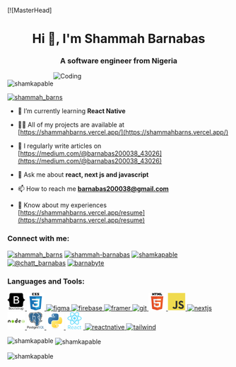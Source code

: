 [![MasterHead]
<h1 align="center">Hi 👋, I'm Shammah Barnabas</h1>
<h3 align="center">A software engineer from Nigeria</h3>
<img align="right" alt="Coding" width="400" src="https://cdn.dribbble.com/users/116207...">
<p align="left"> <img src="https://komarev.com/ghpvc/?username=shamkapable&label=Profile%20views&color=0e75b6&style=flat" alt="shamkapable" /> </p>

<p align="left"> <a href="https://twitter.com/shammah_barns" target="blank"><img src="https://img.shields.io/twitter/follow/shammah_barns?logo=twitter&style=for-the-badge" alt="shammah_barns" /></a> </p>

- 🌱 I’m currently learning **React Native**

- 👨‍💻 All of my projects are available at [https://shammahbarns.vercel.app/](https://shammahbarns.vercel.app/)

- 📝 I regularly write articles on [https://medium.com/@barnabas200038_43026](https://medium.com/@barnabas200038_43026)

- 💬 Ask me about **react, next js and javascript**

- 📫 How to reach me **barnabas200038@gmail.com**

- 📄 Know about my experiences [https://shammahbarns.vercel.app/resume](https://shammahbarns.vercel.app/resume)

<h3 align="left">Connect with me:</h3>
<p align="left">
<a href="https://twitter.com/shammah_barns" target="blank"><img align="center" src="https://raw.githubusercontent.com/rahuldkjain/github-profile-readme-generator/master/src/images/icons/Social/twitter.svg" alt="shammah_barns" height="30" width="40" /></a>
<a href="https://linkedin.com/in/shammah-barnabas" target="blank"><img align="center" src="https://raw.githubusercontent.com/rahuldkjain/github-profile-readme-generator/master/src/images/icons/Social/linked-in-alt.svg" alt="shammah-barnabas" height="30" width="40" /></a>
<a href="https://fb.com/shamkapable" target="blank"><img align="center" src="https://raw.githubusercontent.com/rahuldkjain/github-profile-readme-generator/master/src/images/icons/Social/facebook.svg" alt="shamkapable" height="30" width="40" /></a>
<a href="https://instagram.com/@chatt_barnabas" target="blank"><img align="center" src="https://raw.githubusercontent.com/rahuldkjain/github-profile-readme-generator/master/src/images/icons/Social/instagram.svg" alt="@chatt_barnabas" height="30" width="40" /></a>
<a href="https://hashnode.com/barnabyte" target="blank"><img align="center" src="https://raw.githubusercontent.com/rahuldkjain/github-profile-readme-generator/master/src/images/icons/Social/hashnode.svg" alt="barnabyte" height="30" width="40" /></a>
</p>

<h3 align="left">Languages and Tools:</h3>
<p align="left"> <a href="https://getbootstrap.com" target="_blank" rel="noreferrer"> <img src="https://raw.githubusercontent.com/devicons/devicon/master/icons/bootstrap/bootstrap-plain-wordmark.svg" alt="bootstrap" width="40" height="40"/> </a> <a href="https://www.w3schools.com/css/" target="_blank" rel="noreferrer"> <img src="https://raw.githubusercontent.com/devicons/devicon/master/icons/css3/css3-original-wordmark.svg" alt="css3" width="40" height="40"/> </a> <a href="https://www.figma.com/" target="_blank" rel="noreferrer"> <img src="https://www.vectorlogo.zone/logos/figma/figma-icon.svg" alt="figma" width="40" height="40"/> </a> <a href="https://firebase.google.com/" target="_blank" rel="noreferrer"> <img src="https://www.vectorlogo.zone/logos/firebase/firebase-icon.svg" alt="firebase" width="40" height="40"/> </a> <a href="https://www.framer.com/" target="_blank" rel="noreferrer"> <img src="https://www.vectorlogo.zone/logos/framer/framer-icon.svg" alt="framer" width="40" height="40"/> </a> <a href="https://git-scm.com/" target="_blank" rel="noreferrer"> <img src="https://www.vectorlogo.zone/logos/git-scm/git-scm-icon.svg" alt="git" width="40" height="40"/> </a> <a href="https://www.w3.org/html/" target="_blank" rel="noreferrer"> <img src="https://raw.githubusercontent.com/devicons/devicon/master/icons/html5/html5-original-wordmark.svg" alt="html5" width="40" height="40"/> </a> <a href="https://developer.mozilla.org/en-US/docs/Web/JavaScript" target="_blank" rel="noreferrer"> <img src="https://raw.githubusercontent.com/devicons/devicon/master/icons/javascript/javascript-original.svg" alt="javascript" width="40" height="40"/> </a> <a href="https://nextjs.org/" target="_blank" rel="noreferrer"> <img src="https://cdn.worldvectorlogo.com/logos/nextjs-2.svg" alt="nextjs" width="40" height="40"/> </a> <a href="https://nodejs.org" target="_blank" rel="noreferrer"> <img src="https://raw.githubusercontent.com/devicons/devicon/master/icons/nodejs/nodejs-original-wordmark.svg" alt="nodejs" width="40" height="40"/> </a> <a href="https://www.postgresql.org" target="_blank" rel="noreferrer"> <img src="https://raw.githubusercontent.com/devicons/devicon/master/icons/postgresql/postgresql-original-wordmark.svg" alt="postgresql" width="40" height="40"/> </a> <a href="https://www.python.org" target="_blank" rel="noreferrer"> <img src="https://raw.githubusercontent.com/devicons/devicon/master/icons/python/python-original.svg" alt="python" width="40" height="40"/> </a> <a href="https://reactjs.org/" target="_blank" rel="noreferrer"> <img src="https://raw.githubusercontent.com/devicons/devicon/master/icons/react/react-original-wordmark.svg" alt="react" width="40" height="40"/> </a> <a href="https://reactnative.dev/" target="_blank" rel="noreferrer"> <img src="https://reactnative.dev/img/header_logo.svg" alt="reactnative" width="40" height="40"/> </a> <a href="https://tailwindcss.com/" target="_blank" rel="noreferrer"> <img src="https://www.vectorlogo.zone/logos/tailwindcss/tailwindcss-icon.svg" alt="tailwind" width="40" height="40"/> </a> </p>

<p><img align="left" src="https://github-readme-stats.vercel.app/api/top-langs?username=shamkapable&show_icons=true&locale=en&layout=compact" alt="shamkapable" /></p>

<p>&nbsp;<img align="center" src="https://github-readme-stats.vercel.app/api?username=shamkapable&show_icons=true&locale=en" alt="shamkapable" /></p>

<p><img align="center" src="https://github-readme-streak-stats.herokuapp.com/?user=shamkapable&" alt="shamkapable" /></p>


